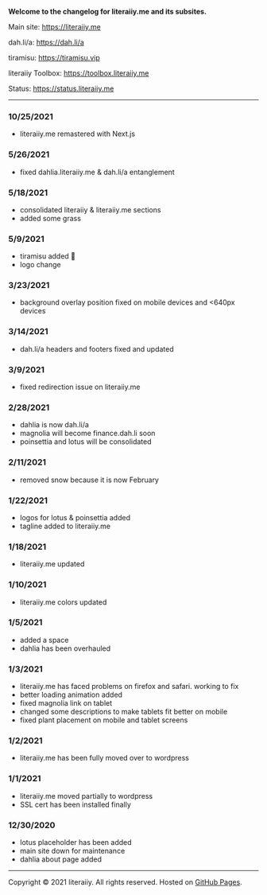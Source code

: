 

**Welcome to the changelog for literaiiy.me and its subsites.**

Main site: <https://literaiiy.me>

dah.li/a: <https://dah.li/a>

tiramisu: <https://tiramisu.vip>

literaiiy Toolbox: <https://toolbox.literaiiy.me>

Status: <https://status.literaiiy.me>

----------
### 10/25/2021
- literaiiy.me remastered with Next.js

### 5/26/2021
- fixed dahlia.literaiiy.me & dah.li/a entanglement

### 5/18/2021
- consolidated literaiiy & literaiiy.me sections
- added some grass

### 5/9/2021
- tiramisu added 🥰
- logo change

### 3/23/2021
- background overlay position fixed on mobile devices and <640px devices

### 3/14/2021
- dah.li/a headers and footers fixed and updated

### 3/9/2021
- fixed redirection issue on literaiiy.me

### 2/28/2021
- dahlia is now dah.li/a
- magnolia will become finance.dah.li soon
- poinsettia and lotus will be consolidated

### 2/11/2021
- removed snow because it is now February

### 1/22/2021
- logos for lotus & poinsettia added
- tagline added to literaiiy.me

### 1/18/2021
- literaiiy.me updated

### 1/10/2021

- literaiiy.me colors updated

### 1/5/2021

- added a space
- dahlia has been overhauled

### 1/3/2021
- literaiiy.me has faced problems on firefox and safari. working to fix
- better loading animation added
- fixed magnolia link on tablet
- changed some descriptions to make tablets fit better on mobile
- fixed plant placement on mobile and tablet screens

### 1/2/2021

- literaiiy.me has been fully moved over to wordpress

### 1/1/2021

- literaiiy.me moved partially to wordpress
- SSL cert has been installed finally

### 12/30/2020
- lotus placeholder has been added
- main site down for maintenance
- dahlia about page added

----------
Copyright © 2021 literaiiy. All rights reserved. Hosted on [GitHub Pages](https://pages.github.com/).
